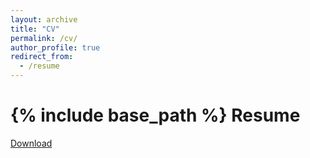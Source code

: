 ```yaml
---
layout: archive
title: "CV"
permalink: /cv/
author_profile: true
redirect_from:
  - /resume
---
```


{% include base_path %}
Resume 
======
[Download](http://academicpages.github.io/files/Resume_9:20.pdf)

